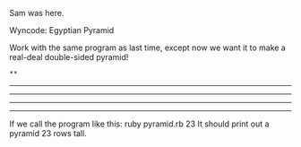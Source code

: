 Sam was here.


Wyncode: Egyptian Pyramid

Work with the same program as last time, except now we want it to make a real-deal double-sided pyramid!

    **
   ****
  ******
 ********
***********

If we call the program like this: ruby pyramid.rb 23
It should print out a pyramid 23 rows tall.
